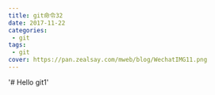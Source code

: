 ```yaml
---
title: git命令32
date: 2017-11-22
categories:
 - git
tags:
 - git
cover: https://pan.zealsay.com/mweb/blog/WechatIMG11.png 
---
```


'# Hello git1'

